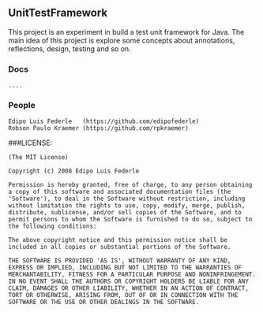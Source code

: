 ## UnitTestFramework 

This project is an experiment in build a test unit framework for Java. The main idea of this project is explore some concepts about annotations, reflections, design, testing and so on.

### Docs 

	....
	
### People

	Edipo Luis Federle   (https://github.com/edipofederle)
	Robson Paulo Kraemer (https://github.com/rpkraemer)
	
###LICENSE:

	(The MIT License)

	Copyright (c) 2008 Edipo Luis Federle

	Permission is hereby granted, free of charge, to any person obtaining a copy of this software and associated documentation files (the 'Software'), to deal in the Software without restriction, including without limitation the rights to use, copy, modify, merge, publish, distribute, sublicense, and/or sell copies of the Software, and to permit persons to whom the Software is furnished to do so, subject to the following conditions:

	The above copyright notice and this permission notice shall be included in all copies or substantial portions of the Software.

	THE SOFTWARE IS PROVIDED 'AS IS', WITHOUT WARRANTY OF ANY KIND, EXPRESS OR IMPLIED, INCLUDING BUT NOT LIMITED TO THE WARRANTIES OF MERCHANTABILITY, FITNESS FOR A PARTICULAR PURPOSE AND NONINFRINGEMENT. IN NO EVENT SHALL THE AUTHORS OR COPYRIGHT HOLDERS BE LIABLE FOR ANY CLAIM, DAMAGES OR OTHER LIABILITY, WHETHER IN AN ACTION OF CONTRACT, TORT OR OTHERWISE, ARISING FROM, OUT OF OR IN CONNECTION WITH THE SOFTWARE OR THE USE OR OTHER DEALINGS IN THE SOFTWARE.

	
	

